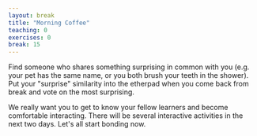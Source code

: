 ```yaml
---
layout: break
title: "Morning Coffee"
teaching: 0
exercises: 0
break: 15
---
```


Find someone who shares something surprising in common with you (e.g. your pet has the same name, 
or you both brush your teeth in the shower). Put your "surprise" similarity into the etherpad when
you come back from break and vote on the most surprising.

We really want you to get to know your fellow learners and become comfortable interacting. There 
will be several interactive activities in the next two days. Let's all start bonding now.
